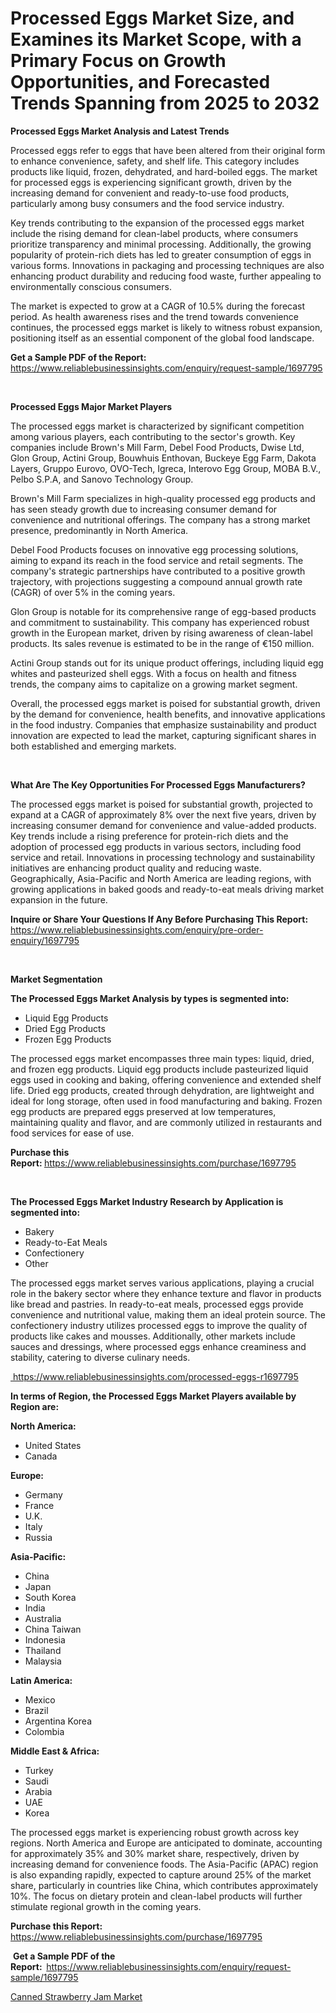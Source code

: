 <p><h1>Processed Eggs Market Size, and Examines its Market Scope, with a Primary Focus on Growth Opportunities, and Forecasted Trends Spanning from 2025 to 2032</h1></p><p><strong>Processed Eggs Market Analysis and Latest Trends</strong></p>
<p><p>Processed eggs refer to eggs that have been altered from their original form to enhance convenience, safety, and shelf life. This category includes products like liquid, frozen, dehydrated, and hard-boiled eggs. The market for processed eggs is experiencing significant growth, driven by the increasing demand for convenient and ready-to-use food products, particularly among busy consumers and the food service industry.</p><p>Key trends contributing to the expansion of the processed eggs market include the rising demand for clean-label products, where consumers prioritize transparency and minimal processing. Additionally, the growing popularity of protein-rich diets has led to greater consumption of eggs in various forms. Innovations in packaging and processing techniques are also enhancing product durability and reducing food waste, further appealing to environmentally conscious consumers.</p><p>The market is expected to grow at a CAGR of 10.5% during the forecast period. As health awareness rises and the trend towards convenience continues, the processed eggs market is likely to witness robust expansion, positioning itself as an essential component of the global food landscape.</p></p>
<p><strong>Get a Sample PDF of the Report:&nbsp;</strong> <a href="https://www.reliablebusinessinsights.com/enquiry/request-sample/1697795?utm_campaign=2185&utm_medium=2&utm_source=Github&utm_content=ia&utm_term=15022025&utm_id=processed-eggs">https://www.reliablebusinessinsights.com/enquiry/request-sample/1697795</a></p>
<p>&nbsp;</p>
<p><strong>Processed Eggs Major Market Players</strong></p>
<p><p>The processed eggs market is characterized by significant competition among various players, each contributing to the sector's growth. Key companies include Brown's Mill Farm, Debel Food Products, Dwise Ltd, Glon Group, Actini Group, Bouwhuis Enthovan, Buckeye Egg Farm, Dakota Layers, Gruppo Eurovo, OVO-Tech, Igreca, Interovo Egg Group, MOBA B.V., Pelbo S.P.A, and Sanovo Technology Group.</p><p>Brown's Mill Farm specializes in high-quality processed egg products and has seen steady growth due to increasing consumer demand for convenience and nutritional offerings. The company has a strong market presence, predominantly in North America.</p><p>Debel Food Products focuses on innovative egg processing solutions, aiming to expand its reach in the food service and retail segments. The company's strategic partnerships have contributed to a positive growth trajectory, with projections suggesting a compound annual growth rate (CAGR) of over 5% in the coming years.</p><p>Glon Group is notable for its comprehensive range of egg-based products and commitment to sustainability. This company has experienced robust growth in the European market, driven by rising awareness of clean-label products. Its sales revenue is estimated to be in the range of €150 million.</p><p>Actini Group stands out for its unique product offerings, including liquid egg whites and pasteurized shell eggs. With a focus on health and fitness trends, the company aims to capitalize on a growing market segment.</p><p>Overall, the processed eggs market is poised for substantial growth, driven by the demand for convenience, health benefits, and innovative applications in the food industry. Companies that emphasize sustainability and product innovation are expected to lead the market, capturing significant shares in both established and emerging markets.</p></p>
<p>&nbsp;</p>
<p><strong>What Are The Key Opportunities For Processed Eggs Manufacturers?</strong></p>
<p><p>The processed eggs market is poised for substantial growth, projected to expand at a CAGR of approximately 8% over the next five years, driven by increasing consumer demand for convenience and value-added products. Key trends include a rising preference for protein-rich diets and the adoption of processed egg products in various sectors, including food service and retail. Innovations in processing technology and sustainability initiatives are enhancing product quality and reducing waste. Geographically, Asia-Pacific and North America are leading regions, with growing applications in baked goods and ready-to-eat meals driving market expansion in the future.</p></p>
<p><strong>Inquire or Share Your Questions If Any Before Purchasing This Report:</strong> <a href="https://www.reliablebusinessinsights.com/enquiry/pre-order-enquiry/1697795?utm_campaign=2185&utm_medium=2&utm_source=Github&utm_content=ia&utm_term=15022025&utm_id=processed-eggs">https://www.reliablebusinessinsights.com/enquiry/pre-order-enquiry/1697795</a></p>
<p>&nbsp;</p>
<p><strong>Market Segmentation</strong></p>
<p><strong>The Processed Eggs Market Analysis by types is segmented into:</strong></p>
<p><ul><li>Liquid Egg Products</li><li>Dried Egg Products</li><li>Frozen Egg Products</li></ul></p>
<p><p>The processed eggs market encompasses three main types: liquid, dried, and frozen egg products. Liquid egg products include pasteurized liquid eggs used in cooking and baking, offering convenience and extended shelf life. Dried egg products, created through dehydration, are lightweight and ideal for long storage, often used in food manufacturing and baking. Frozen egg products are prepared eggs preserved at low temperatures, maintaining quality and flavor, and are commonly utilized in restaurants and food services for ease of use.</p></p>
<p><strong>Purchase this Report:&nbsp;</strong><a href="https://www.reliablebusinessinsights.com/purchase/1697795?utm_campaign=2185&utm_medium=2&utm_source=Github&utm_content=ia&utm_term=15022025&utm_id=processed-eggs">https://www.reliablebusinessinsights.com/purchase/1697795</a></p>
<p>&nbsp;</p>
<p><strong>The Processed Eggs Market Industry Research by Application is segmented into:</strong></p>
<p><ul><li>Bakery</li><li>Ready-to-Eat Meals</li><li>Confectionery</li><li>Other</li></ul></p>
<p><p>The processed eggs market serves various applications, playing a crucial role in the bakery sector where they enhance texture and flavor in products like bread and pastries. In ready-to-eat meals, processed eggs provide convenience and nutritional value, making them an ideal protein source. The confectionery industry utilizes processed eggs to improve the quality of products like cakes and mousses. Additionally, other markets include sauces and dressings, where processed eggs enhance creaminess and stability, catering to diverse culinary needs.</p></p>
<p><a href="https://www.reliablebusinessinsights.com/processed-eggs-r1697795?utm_campaign=2185&utm_medium=2&utm_source=Github&utm_content=ia&utm_term=15022025&utm_id=processed-eggs">&nbsp;https://www.reliablebusinessinsights.com/processed-eggs-r1697795</a></p>
<p><strong>In terms of Region, the Processed Eggs Market Players available by Region are:</strong></p>
<p>
    <p> <strong> North America: </strong>
        <ul>
            <li>United States</li>
            <li>Canada</li>
        </ul>
        </p> 
    <p> <strong> Europe: </strong>
        <ul>
            <li>Germany</li>
            <li>France</li>
            <li>U.K.</li>
            <li>Italy</li>
            <li>Russia</li>
        </ul>
        </p> 
    <p> <strong> Asia-Pacific: </strong>
        <ul>
            <li>China</li>
            <li>Japan</li>
            <li>South Korea</li>
            <li>India</li>
            <li>Australia</li>
            <li>China Taiwan</li>
            <li>Indonesia</li>
            <li>Thailand</li>
            <li>Malaysia</li>
        </ul>
        </p> 
    <p> <strong> Latin America: </strong>
        <ul>
            <li>Mexico</li>
            <li>Brazil</li>
            <li>Argentina Korea</li>
            <li>Colombia</li>
        </ul>
        </p> 
    <p> <strong> Middle East & Africa: </strong>
        <ul>
            <li>Turkey</li>
            <li>Saudi</li>
            <li>Arabia</li>
            <li>UAE</li>
            <li>Korea</li>
        </ul>
    </p>
    </p>
<p><p>The processed eggs market is experiencing robust growth across key regions. North America and Europe are anticipated to dominate, accounting for approximately 35% and 30% market share, respectively, driven by increasing demand for convenience foods. The Asia-Pacific (APAC) region is also expanding rapidly, expected to capture around 25% of the market share, particularly in countries like China, which contributes approximately 10%. The focus on dietary protein and clean-label products will further stimulate regional growth in the coming years.</p></p>
<p><strong>Purchase this Report: </strong><a href="https://www.reliablebusinessinsights.com/purchase/1697795?utm_campaign=2185&utm_medium=2&utm_source=Github&utm_content=ia&utm_term=15022025&utm_id=processed-eggs">https://www.reliablebusinessinsights.com/purchase/1697795</a></p>
<p>&nbsp;<strong>Get a Sample PDF of the Report:&nbsp;&nbsp;</strong><a href="https://www.reliablebusinessinsights.com/enquiry/request-sample/1697795?utm_campaign=2185&utm_medium=2&utm_source=Github&utm_content=ia&utm_term=15022025&utm_id=processed-eggs">https://www.reliablebusinessinsights.com/enquiry/request-sample/1697795</a></p>
<p><strong></strong></p>
<p><p><a href="https://github.com/arionmp/Market-Research-Report-List-5/blob/main/canned-strawberry-jam-market.md?utm_campaign=2185&utm_medium=2&utm_source=Github&utm_content=ia&utm_term=15022025&utm_id=processed-eggs">Canned Strawberry Jam Market</a></p></p>
